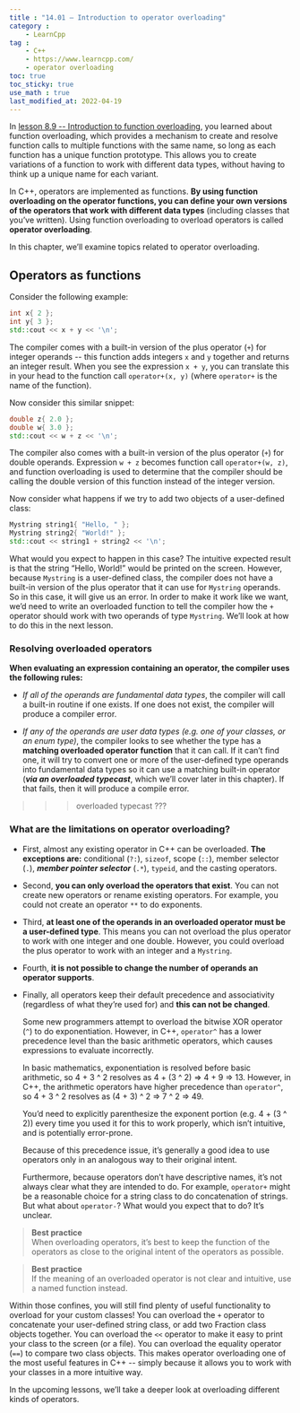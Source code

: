 ```yaml
---
title : "14.01 — Introduction to operator overloading"
category :
    - LearnCpp
tag : 
    - C++
    - https://www.learncpp.com/
    - operator overloading
toc: true  
toc_sticky: true 
use_math : true
last_modified_at: 2022-04-19
---
```



In [lesson 8.9 -- Introduction to function overloading](https://www.learncpp.com/cpp-tutorial/introduction-to-function-overloading/), you learned about function overloading, which provides a mechanism to create and resolve function calls to multiple functions with the same name, so long as each function has a unique function prototype. This allows you to create variations of a function to work with different data types, without having to think up a unique name for each variant.

In C++, operators are implemented as functions. **By using function overloading on the operator functions, you can define your own versions of the operators that work with different data types** (including classes that you’ve written). Using function overloading to overload operators is called **operator overloading**.

In this chapter, we’ll examine topics related to operator overloading.


## Operators as functions

Consider the following example:

```c++
int x{ 2 };
int y{ 3 };
std::cout << x + y << '\n';
```

The compiler comes with a built-in version of the plus operator (`+`) for integer operands -- this function adds integers `x` and `y` together and returns an integer result. When you see the expression `x + y`, you can translate this in your head to the function call `operator+(x, y)` (where `operator+` is the name of the function).

Now consider this similar snippet:

```c++
double z{ 2.0 };
double w{ 3.0 };
std::cout << w + z << '\n';
```

The compiler also comes with a built-in version of the plus operator (`+`) for double operands. Expression `w + z` becomes function call `operator+(w, z)`, and function overloading is used to determine that the compiler should be calling the double version of this function instead of the integer version.

Now consider what happens if we try to add two objects of a user-defined class:

```c++
Mystring string1{ "Hello, " };
Mystring string2{ "World!" };
std::cout << string1 + string2 << '\n';
```

What would you expect to happen in this case? The intuitive expected result is that the string “Hello, World!” would be printed on the screen. However, because `Mystring` is a user-defined class, the compiler does not have a built-in version of the plus operator that it can use for `Mystring` operands. So in this case, it will give us an error. In order to make it work like we want, we’d need to write an overloaded function to tell the compiler how the `+` operator should work with two operands of type `Mystring`. We’ll look at how to do this in the next lesson.


### Resolving overloaded operators

**When evaluating an expression containing an operator, the compiler uses the following rules:**

- *If all of the operands are fundamental data types*, the compiler will call a built-in routine if one exists. If one does not exist, the compiler will produce a compiler error.

- *If any of the operands are user data types (e.g. one of your classes, or an enum type)*, the compiler looks to see whether the type has a **matching overloaded operator function** that it can call. If it can’t find one, it will try to convert one or more of the user-defined type operands into fundamental data types so it can use a matching built-in operator (***via an overloaded typecast***, which we’ll cover later in this chapter). If that fails, then it will produce a compile error.

>>> overloaded typecast ???


### What are the limitations on operator overloading?

- First, almost any existing operator in C++ can be overloaded. **The exceptions are:** conditional (`?:`), `sizeof`, scope (`::`), member selector (`.`), ***member pointer selector*** (`.*`), `typeid`, and the casting operators.

- Second, **you can only overload the operators that exist**. You can not create new operators or rename existing operators. For example, you could not create an operator `**` to do exponents.

- Third, **at least one of the operands in an overloaded operator must be a user-defined type**. This means you can not overload the plus operator to work with one integer and one double. However, you could overload the plus operator to work with an integer and a `Mystring`.

- Fourth, **it is not possible to change the number of operands an operator supports**.

- Finally, all operators keep their default precedence and associativity (regardless of what they’re used for) and **this can not be changed**.

    Some new programmers attempt to overload the bitwise XOR operator (`^`) to do exponentiation. However, in C++, `operator^` has a lower precedence level than the basic arithmetic operators, which causes expressions to evaluate incorrectly.

    In basic mathematics, exponentiation is resolved before basic arithmetic, so 4 + 3 ^ 2 resolves as 4 + (3 ^ 2) => 4 + 9 => 13.
    However, in C++, the arithmetic operators have higher precedence than `operator^`, so 4 + 3 ^ 2 resolves as (4 + 3) ^ 2 => 7 ^ 2 => 49.

    You’d need to explicitly parenthesize the exponent portion (e.g. 4 + (3 ^ 2)) every time you used it for this to work properly, which isn’t intuitive, and is potentially error-prone.

    Because of this precedence issue, it’s generally a good idea to use operators only in an analogous way to their original intent.

    Furthermore, because operators don’t have descriptive names, it’s not always clear what they are intended to do. For example, `operator+` might be a reasonable choice for a string class to do concatenation of strings. But what about `operator-`? What would you expect that to do? It’s unclear.

>**Best practice**  
When overloading operators, it’s best to keep the function of the operators as close to the original intent of the operators as possible.

>**Best practice**  
If the meaning of an overloaded operator is not clear and intuitive, use a named function instead.

Within those confines, you will still find plenty of useful functionality to overload for your custom classes! You can overload the `+` operator to concatenate your user-defined string class, or add two Fraction class objects together. You can overload the `<<` operator to make it easy to print your class to the screen (or a file). You can overload the equality operator (`==`) to compare two class objects. This makes operator overloading one of the most useful features in C++ -- simply because it allows you to work with your classes in a more intuitive way.

In the upcoming lessons, we’ll take a deeper look at overloading different kinds of operators.